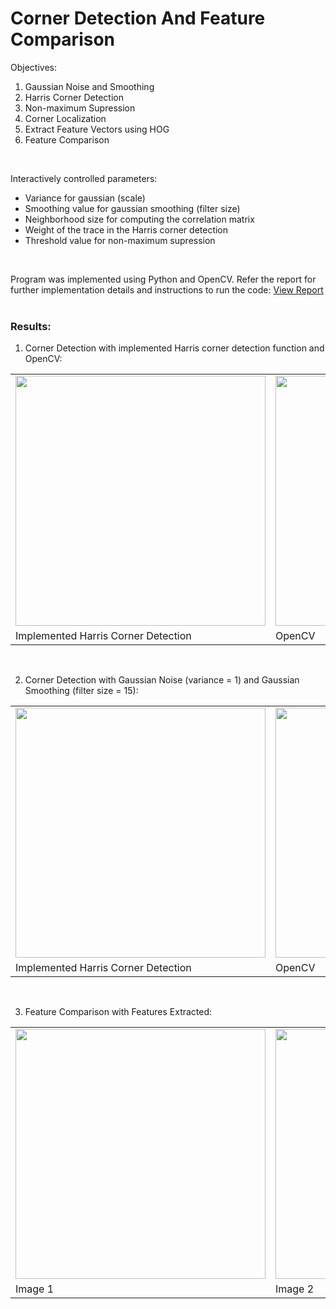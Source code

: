 # Corner Detection And Feature Comparison

Objectives:
1. Gaussian Noise and Smoothing
2. Harris Corner Detection
3. Non-maximum Supression
4. Corner Localization
5. Extract Feature Vectors using HOG
6. Feature Comparison
<br/>

Interactively controlled parameters:
* Variance for gaussian (scale)
* Smoothing value for gaussian smoothing (filter size)
* Neighborhood size for computing the correlation matrix
* Weight of the trace in the Harris corner detection
* Threshold value for non-maximum supression
<br/>

Program was implemented using Python and OpenCV. Refer the report for further implementation details and instructions to run the code:
<a href="https://github.com/chandnii7/CornerDetection/blob/main/doc/Report_A2_Chandni_Patel.pdf">View Report</a>
<br/><br/>

### Results:
1. Corner Detection with implemented Harris corner detection function and OpenCV:
<table>
<tr>
<td>
<img src="https://github.com/chandnii7/CornerDetection/blob/main/data/out1.jpg" height="400" width="400"/>
</td>
<td>
<img src="https://github.com/chandnii7/CornerDetection/blob/main/data/out2.jpg" height="400" width="400"/>
</td>
</tr>
<tr>
<td>
Implemented Harris Corner Detection
</td>
<td>
OpenCV
</td>
</tr>
</table>
<br />

2. Corner Detection with Gaussian Noise (variance = 1) and Gaussian Smoothing (filter size = 15):
<table>
<tr>
<td>
<img src="https://github.com/chandnii7/CornerDetection/blob/main/data/out3.jpg" height="400" width="400"/>
</td>
<td>
<img src="https://github.com/chandnii7/CornerDetection/blob/main/data/out4.jpg" height="400" width="400"/>
</td>
</tr>
<tr>
<td>
Implemented Harris Corner Detection
</td>
<td>
OpenCV
</td>
</tr>
</table>
<br />

3. Feature Comparison with Features Extracted:
<table>
<tr>
<td>
<img src="https://github.com/chandnii7/CornerDetection/blob/main/data/out5.jpg" height="400" width="400"/>
</td>
<td>
<img src="https://github.com/chandnii7/CornerDetection/blob/main/data/out6.jpg" height="400" width="400"/>
</td>
</tr>
<tr>
<td>
Image 1
</td>
<td>
Image 2
</td>
</tr>
</table>
<br />
